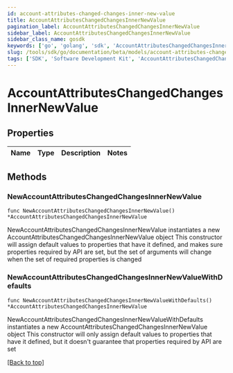 ```yaml
---
id: account-attributes-changed-changes-inner-new-value
title: AccountAttributesChangedChangesInnerNewValue
pagination_label: AccountAttributesChangedChangesInnerNewValue
sidebar_label: AccountAttributesChangedChangesInnerNewValue
sidebar_class_name: gosdk
keywords: ['go', 'golang', 'sdk', 'AccountAttributesChangedChangesInnerNewValue'] 
slug: /tools/sdk/go/documentation/beta/models/account-attributes-changed-changes-inner-new-value
tags: ['SDK', 'Software Development Kit', 'AccountAttributesChangedChangesInnerNewValue']
---
```


# AccountAttributesChangedChangesInnerNewValue

## Properties

Name | Type | Description | Notes
------------ | ------------- | ------------- | -------------

## Methods

### NewAccountAttributesChangedChangesInnerNewValue

`func NewAccountAttributesChangedChangesInnerNewValue() *AccountAttributesChangedChangesInnerNewValue`

NewAccountAttributesChangedChangesInnerNewValue instantiates a new AccountAttributesChangedChangesInnerNewValue object
This constructor will assign default values to properties that have it defined,
and makes sure properties required by API are set, but the set of arguments
will change when the set of required properties is changed

### NewAccountAttributesChangedChangesInnerNewValueWithDefaults

`func NewAccountAttributesChangedChangesInnerNewValueWithDefaults() *AccountAttributesChangedChangesInnerNewValue`

NewAccountAttributesChangedChangesInnerNewValueWithDefaults instantiates a new AccountAttributesChangedChangesInnerNewValue object
This constructor will only assign default values to properties that have it defined,
but it doesn't guarantee that properties required by API are set


[[Back to top]](#) 


